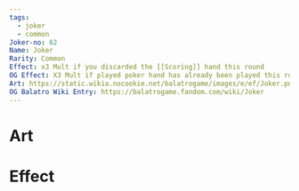 ```yaml
---
tags:
  - joker
  - common
Joker-no: 62
Name: Joker
Rarity: Common
Effect: x3 Mult if you discarded the [[Scoring]] hand this round
OG Effect: X3 Mult if played poker hand has already been played this round
Art: https://static.wikia.nocookie.net/balatrogame/images/e/ef/Joker.png/revision/latest?cb=20230925003651
OG Balatro Wiki Entry: https://balatrogame.fandom.com/wiki/Joker
---
```

# Art
# Effect
